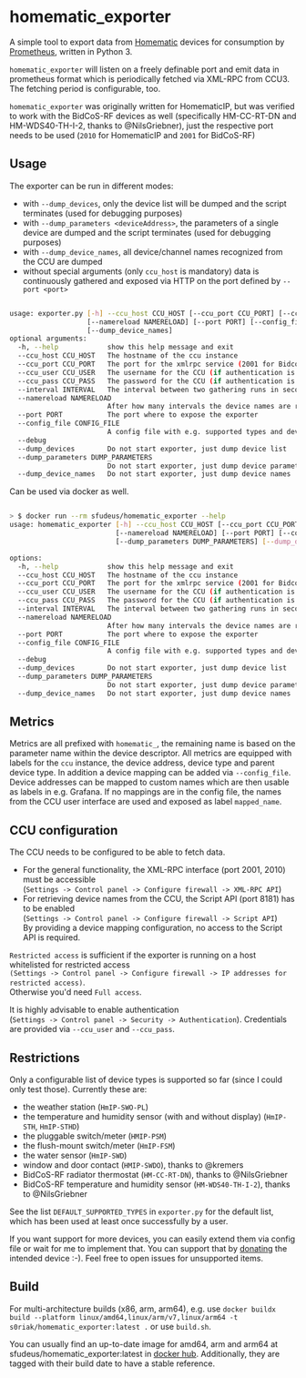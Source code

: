 # homematic_exporter

A simple tool to export data from [Homematic](https://www.homematic.com/) devices for consumption by [Prometheus](https://prometheus.io/), written in Python 3.

`homematic_exporter` will listen on a freely definable port and emit data in prometheus format which is periodically fetched via XML-RPC from CCU3. The fetching period is configurable, too.

`homematic_exporter` was originally written for HomematicIP, but was verified to work with the BidCoS-RF devices as well (specifically HM-CC-RT-DN and HM-WDS40-TH-I-2, thanks to @NilsGriebner), just the respective port needs to be used (`2010` for HomematicIP and `2001` for BidCoS-RF)

## Usage

The exporter can be run in different modes:

* with `--dump_devices`, only the device list will be dumped and the script terminates (used for debugging purposes)
* with `--dump_parameters <deviceAddress>`, the parameters of a single device are dumped and the script terminates (used for debugging purposes)
* with `--dump_device_names`, all device/channel names recognized from the CCU are dumped
* without special arguments (only `ccu_host` is mandatory) data is continuously gathered and exposed via HTTP on the port defined by `--port <port>`

```bash

usage: exporter.py [-h] --ccu_host CCU_HOST [--ccu_port CCU_PORT] [--ccu_user CCU_USER] [--ccu_pass CCU_PASS] [--interval INTERVAL]
                   [--namereload NAMERELOAD] [--port PORT] [--config_file CONFIG_FILE] [--debug] [--dump_devices] [--dump_parameters DUMP_PARAMETERS]
                   [--dump_device_names]
optional arguments:
  -h, --help            show this help message and exit
  --ccu_host CCU_HOST   The hostname of the ccu instance
  --ccu_port CCU_PORT   The port for the xmlrpc service (2001 for BidcosRF, 2010 for HmIP)
  --ccu_user CCU_USER   The username for the CCU (if authentication is enabled)
  --ccu_pass CCU_PASS   The password for the CCU (if authentication is enabled)
  --interval INTERVAL   The interval between two gathering runs in seconds
  --namereload NAMERELOAD
                        After how many intervals the device names are reloaded
  --port PORT           The port where to expose the exporter
  --config_file CONFIG_FILE
                        A config file with e.g. supported types and device name mappings
  --debug
  --dump_devices        Do not start exporter, just dump device list
  --dump_parameters DUMP_PARAMETERS
                        Do not start exporter, just dump device parameters of given device
  --dump_device_names   Do not start exporter, just dump device names
```

Can be used via docker as well.

```bash

> $ docker run --rm sfudeus/homematic_exporter --help
usage: homematic_exporter [-h] --ccu_host CCU_HOST [--ccu_port CCU_PORT] [--ccu_user CCU_USER] [--ccu_pass CCU_PASS] [--interval INTERVAL]
                          [--namereload NAMERELOAD] [--port PORT] [--config_file CONFIG_FILE] [--debug] [--dump_devices]
                          [--dump_parameters DUMP_PARAMETERS] [--dump_device_names]

options:
  -h, --help            show this help message and exit
  --ccu_host CCU_HOST   The hostname of the ccu instance
  --ccu_port CCU_PORT   The port for the xmlrpc service (2001 for BidcosRF, 2010 for HmIP)
  --ccu_user CCU_USER   The username for the CCU (if authentication is enabled)
  --ccu_pass CCU_PASS   The password for the CCU (if authentication is enabled)
  --interval INTERVAL   The interval between two gathering runs in seconds
  --namereload NAMERELOAD
                        After how many intervals the device names are reloaded
  --port PORT           The port where to expose the exporter
  --config_file CONFIG_FILE
                        A config file with e.g. supported types and device name mappings
  --debug
  --dump_devices        Do not start exporter, just dump device list
  --dump_parameters DUMP_PARAMETERS
                        Do not start exporter, just dump device parameters of given device
  --dump_device_names   Do not start exporter, just dump device names
```

## Metrics

Metrics are all prefixed with `homematic_`, the remaining name is based on the parameter name within the device descriptor.
All metrics are equipped with labels for the `ccu` instance, the device address, device type and parent device type.
In addition a device mapping can be added via `--config_file`. Device addresses can be mapped to custom names which are then usable as labels in e.g. Grafana.
If no mappings are in the config file, the names from the CCU user interface are used and exposed as label `mapped_name`.

## CCU configuration

The CCU needs to be configured to be able to fetch data.

* For the general functionality, the XML-RPC interface (port 2001, 2010) must be accessible\
(`Settings -> Control panel -> Configure firewall -> XML-RPC API`)
* For retrieving device names from the CCU, the Script API (port 8181) has to be enabled\
(`Settings -> Control panel -> Configure firewall -> Script API`)\
By providing a device mapping configuration, no access to the Script API is required.

`Restricted access` is sufficient if the exporter is running on a host whitelisted for restricted access\
`(Settings -> Control panel -> Configure firewall -> IP addresses for restricted access)`.\
Otherwise you'd need `Full access`.

It is highly advisable to enable authentication\
(`Settings -> Control panel -> Security -> Authentication`).
Credentials are provided via `--ccu_user` and `--ccu_pass`.

## Restrictions

Only a configurable list of device types is supported so far (since I could only test those). Currently these are:

* the weather station (`HmIP-SWO-PL`)
* the temperature and humidity sensor (with and without display) (`HmIP-STH`, `HmIP-STHD`)
* the pluggable switch/meter (`HMIP-PSM`)
* the flush-mount switch/meter (`HmIP-FSM`)
* the water sensor (`HmIP-SWD`)
* window and door contact (`HMIP-SWDO`), thanks to @kremers
* BidCoS-RF radiator thermostat (`HM-CC-RT-DN`), thanks to @NilsGriebner
* BidCoS-RF temperature and humidity sensor (`HM-WDS40-TH-I-2`), thanks to @NilsGriebner

See the list `DEFAULT_SUPPORTED_TYPES` in `exporter.py` for the default list, which has been used at least once successfully by a user.

If you want support for more devices, you can easily extend them via config file or wait for me to implement that. You can support that by [donating](https://www.amazon.de/hz/wishlist/ls/342DL52U9EX2U?ref_=wl_share) the intended device :-).
Feel free to open issues for unsupported items.

## Build

For multi-architecture builds (x86, arm, arm64), e.g. use `docker buildx build --platform linux/amd64,linux/arm/v7,linux/arm64 -t s0riak/homematic_exporter:latest .` or use `build.sh`.

You can usually find an up-to-date image for amd64, arm and arm64 at sfudeus/homematic_exporter:latest in [docker hub](https://hub.docker.com/r/sfudeus/homematic_exporter). Additionally, they are tagged with their build date to have a stable reference.
